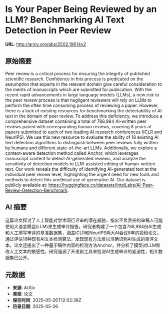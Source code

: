 # Is Your Paper Being Reviewed by an LLM? Benchmarking AI Text Detection in Peer Review

**URL**: http://arxiv.org/abs/2502.19614v2

## 原始摘要

Peer review is a critical process for ensuring the integrity of published
scientific research. Confidence in this process is predicated on the assumption
that experts in the relevant domain give careful consideration to the merits of
manuscripts which are submitted for publication. With the recent rapid
advancements in large language models (LLMs), a new risk to the peer review
process is that negligent reviewers will rely on LLMs to perform the often time
consuming process of reviewing a paper. However, there is a lack of existing
resources for benchmarking the detectability of AI text in the domain of peer
review. To address this deficiency, we introduce a comprehensive dataset
containing a total of 788,984 AI-written peer reviews paired with corresponding
human reviews, covering 8 years of papers submitted to each of two leading AI
research conferences (ICLR and NeurIPS). We use this new resource to evaluate
the ability of 18 existing AI text detection algorithms to distinguish between
peer reviews fully written by humans and different state-of-the-art LLMs.
Additionally, we explore a context-aware detection method called Anchor, which
leverages manuscript content to detect AI-generated reviews, and analyze the
sensitivity of detection models to LLM-assisted editing of human-written text.
Our work reveals the difficulty of identifying AI-generated text at the
individual peer review level, highlighting the urgent need for new tools and
methods to detect this unethical use of generative AI. Our dataset is publicly
available at:
https://huggingface.co/datasets/IntelLabs/AI-Peer-Review-Detection-Benchmark.


## AI 摘要

这篇论文探讨了人工智能对学术同行评审的潜在威胁，指出不负责任的审稿人可能使用大语言模型(LLM)来生成审评报告。研究者构建了一个包含788,984份AI生成和人工撰写审评的基准数据集，涵盖ICLR和NeurIPS两大AI会议8年的投稿论文。通过评估18种现有AI文本检测算法，发现现有方法难以准确识别AI生成的审评文本。论文还提出了一种基于稿件内容的检测方法Anchor，并分析了模型对LLM修改人工文本的敏感性。研究强调了开发新工具来检测AI生成审评的紧迫性，相关数据集已公开。

## 元数据

- **来源**: ArXiv
- **类型**: 论文
- **保存时间**: 2025-05-26T12:02:38Z
- **目录日期**: 2025-05-26

